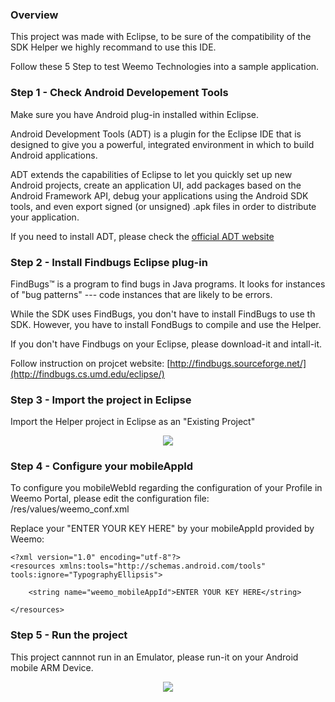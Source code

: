 ### Overview

This project was made with Eclipse, to be sure of the compatibility of the SDK Helper we highly recommand to use this IDE.   

Follow these 5 Step to test Weemo Technologies into a sample application.

### Step 1 - Check Android Developement Tools

Make sure you have Android plug-in installed within Eclipse.

Android Development Tools (ADT) is a plugin for the Eclipse IDE that is designed to give you a powerful, integrated environment in which to build Android applications.

ADT extends the capabilities of Eclipse to let you quickly set up new Android projects, create an application UI, add packages based on the Android Framework API, debug your applications using the Android SDK tools, and even export signed (or unsigned) .apk files in order to distribute your application.

If you need to install ADT, please check the [official ADT website](http://developer.android.com/sdk/installing/installing-adt.html)


### Step 2 - Install Findbugs Eclipse plug-in

FindBugs™ is a program to find bugs in Java programs. It looks for instances of "bug patterns" --- code instances that are likely to be errors.

While the SDK uses FindBugs, you don't have to install FindBugs to use th SDK. However, you have to install FondBugs to compile and use the Helper.

If you don't have Findbugs on your Eclipse, please download-it and intall-it. 

Follow instruction on projcet website:  [http://findbugs.sourceforge.net/](http://findbugs.cs.umd.edu/eclipse/)


### Step 3 - Import the project in Eclipse 

Import the Helper project in Eclipse as an "Existing Project"

<p align="center">
<img src="http://community.nuxeo.com/static/dev-tutorial/pictures/lesson4-import-existing.PNG">

</p>

### Step 4 -  Configure your mobileAppId 

To configure you mobileWebId regarding the configuration of your Profile in Weemo Portal, please edit the configuration file: 
/res/values/weemo_conf.xml

Replace your "ENTER YOUR KEY HERE" by your mobileAppId provided by Weemo:

```
<?xml version="1.0" encoding="utf-8"?>
<resources xmlns:tools="http://schemas.android.com/tools" tools:ignore="TypographyEllipsis">

    <string name="weemo_mobileAppId">ENTER YOUR KEY HERE</string>
    
</resources>
```

### Step 5 - Run the project 

This project cannnot run in an Emulator, please run-it on your Android mobile ARM Device.

<p align="center">
<img src="http://docs.weemo.com/img/android_run.png">
</p>
